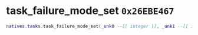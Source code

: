 # task_failure_mode_set `0x26EBE467`

```lua
natives.tasks.task_failure_mode_set(_unk0 --[[ integer ]], _unk1 --[[ integer ]])
```